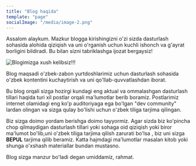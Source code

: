 ```yaml
---
title: "Blog haqida"
template: "page"
socialImage: "/media/image-2.png"
---
```


Assalom alaykum. Mazkur blogga kirishingizni o'zi sizda dasturlash sohasida alohida qiziqish va uni o'rganish uchun kuchli ishonch va g'ayrat borligini bildiradi. Bu bilan sizni tabriklashga ijozat bergaysiz!


![Blogimizga xush kelibsiz!!!](/media/image-2.png)


Blog maqsadi o'zbek-zabon yurtdoshlarimiz uchun dasturlash sohasida o'zbek kontentini kuchaytirish va uni qo'llab-quvvatlashdan iborat. 

Bu blog orqali sizga hozirgi kundagi eng aktual va ommalashgan dasturlash tillari haqida turi xil postlar orqali ma'lumotlar berib boramiz. Postlarimiz internet olamidagi eng ko'p auditoriyaga ega bo'lgan "dev community" lardan olingan va sizga qulay bo'lishi uchun o'zbek tiliga tarjima qilingan.



Biz sizga doimo yordam berishga doimo tayyormiz. Agar sizda biz ko'pincha chop qilmaydigan dasturlash tillari yoki sohaga oid    qiziqish yoki biror ma'lumot  bo'lib,uni o'zbek tiliga tarjima qilish zarurati bo'lsa , biz uni sizga  **BEPUL** tarjima qilib beramiz. Katta hajmdagi ma'lumotlar masalan kitob yoki shunga o'xshash materiallar bundan mustasno. 

Blog sizga manzur bo'ladi degan umiddamiz, rahmat.

